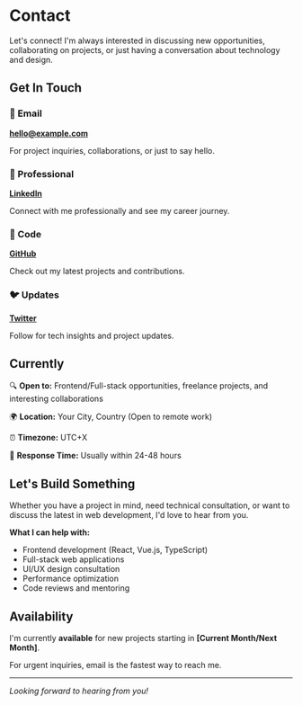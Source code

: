 # Contact

Let's connect! I'm always interested in discussing new opportunities, collaborating on projects, or just having a conversation about technology and design.

## Get In Touch

### 📧 Email
**hello@example.com**

For project inquiries, collaborations, or just to say hello.

### 💼 Professional
**[LinkedIn](https://linkedin.com/in/yourprofile)**

Connect with me professionally and see my career journey.

### 🐙 Code
**[GitHub](https://github.com/yourusername)**

Check out my latest projects and contributions.

### 🐦 Updates
**[Twitter](https://twitter.com/yourusername)**

Follow for tech insights and project updates.

## Currently

🔍 **Open to:** Frontend/Full-stack opportunities, freelance projects, and interesting collaborations

🌍 **Location:** Your City, Country (Open to remote work)

⏰ **Timezone:** UTC+X

📅 **Response Time:** Usually within 24-48 hours

## Let's Build Something

Whether you have a project in mind, need technical consultation, or want to discuss the latest in web development, I'd love to hear from you.

**What I can help with:**
- Frontend development (React, Vue.js, TypeScript)
- Full-stack web applications
- UI/UX design consultation
- Performance optimization
- Code reviews and mentoring

## Availability

I'm currently **available** for new projects starting in **[Current Month/Next Month]**.

For urgent inquiries, email is the fastest way to reach me.

---

*Looking forward to hearing from you!*